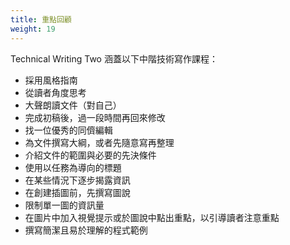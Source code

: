 ```yaml
---
title: 重點回顧
weight: 19
---
```

Technical Writing Two 涵蓋以下中階技術寫作課程：

- 採用風格指南
- 從讀者角度思考
- 大聲朗讀文件（對自己）
- 完成初稿後，過一段時間再回來修改
- 找一位優秀的同儕編輯
- 為文件撰寫大綱，或者先隨意寫再整理
- 介紹文件的範圍與必要的先決條件
- 使用以任務為導向的標題
- 在某些情況下逐步揭露資訊
- 在創建插圖前，先撰寫圖說
- 限制單一圖的資訊量
- 在圖片中加入視覺提示或於圖說中點出重點，以引導讀者注意重點
- 撰寫簡潔且易於理解的程式範例
